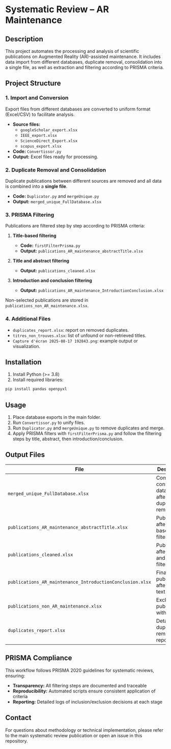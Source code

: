 # Systematic Review – AR Maintenance

## Description
This project automates the processing and analysis of scientific publications on Augmented Reality (AR)-assisted maintenance. It includes data import from different databases, duplicate removal, consolidation into a single file, as well as extraction and filtering according to PRISMA criteria.

## Project Structure

### 1. **Import and Conversion**
Export files from different databases are converted to uniform format (Excel/CSV) to facilitate analysis.

* **Source files:**
   * `googleScholar_export.xlsx`
   * `IEEE_export.xlsx`
   * `ScienceDirect_Export.xlsx`
   * `scopus_export.xlsx`
* **Code:** `Convertissor.py`
* **Output:** Excel files ready for processing.

### 2. **Duplicate Removal and Consolidation**
Duplicate publications between different sources are removed and all data is combined into a **single file**.

* **Code:** `Duplicator.py` and `mergeUnique.py`
* **Output:** `merged_unique_FullDatabase.xlsx`

### 3. **PRISMA Filtering**
Publications are filtered step by step according to PRISMA criteria:

1. **Title-based filtering**
   * **Code:** `firstFilterPrisma.py`
   * **Output:** `publications_AR_maintenance_abstractTitle.xlsx`

2. **Title and abstract filtering**
   * **Output:** `publications_cleaned.xlsx`

3. **Introduction and conclusion filtering**
   * **Output:** `publications_AR_maintenance_IntroductionConclusion.xlsx`

Non-selected publications are stored in `publications_non_AR_maintenance.xlsx`.

### 4. **Additional Files**
* `duplicates_report.xlsx`: report on removed duplicates.
* `titres_non_trouves.xlsx`: list of unfound or non-retrieved titles.
* `Capture d'écran 2025-08-17 192843.png`: example output or visualization.

## Installation

1. Install Python (>= 3.8)
2. Install required libraries:

```bash
pip install pandas openpyxl
```

## Usage

1. Place database exports in the main folder.
2. Run `Convertissor.py` to unify files.
3. Run `Duplicator.py` and `mergeUnique.py` to remove duplicates and merge.
4. Apply PRISMA filters with `firstFilterPrisma.py` and follow the filtering steps by title, abstract, then introduction/conclusion.

## Output Files

| File | Description |
|------|-------------|
| `merged_unique_FullDatabase.xlsx` | Complete consolidated database after duplicate removal |
| `publications_AR_maintenance_abstractTitle.xlsx` | Publications after title-based filtering |
| `publications_cleaned.xlsx` | Publications after title and abstract filtering |
| `publications_AR_maintenance_IntroductionConclusion.xlsx` | Final publications after full-text filtering |
| `publications_non_AR_maintenance.xlsx` | Excluded publications with reasons |
| `duplicates_report.xlsx` | Detailed duplicate removal report |

## PRISMA Compliance

This workflow follows PRISMA 2020 guidelines for systematic reviews, ensuring:
- **Transparency:** All filtering steps are documented and traceable
- **Reproducibility:** Automated scripts ensure consistent application of criteria
- **Reporting:** Detailed logs of inclusion/exclusion decisions at each stage

## Contact

For questions about methodology or technical implementation, please refer to the main systematic review publication or open an issue in this repository.
